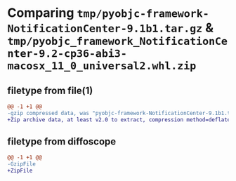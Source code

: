 # Comparing `tmp/pyobjc-framework-NotificationCenter-9.1b1.tar.gz` & `tmp/pyobjc_framework_NotificationCenter-9.2-cp36-abi3-macosx_11_0_universal2.whl.zip`

## filetype from file(1)

```diff
@@ -1 +1 @@
-gzip compressed data, was "pyobjc-framework-NotificationCenter-9.1b1.tar", last modified: Sun Mar 26 11:32:16 2023, max compression
+Zip archive data, at least v2.0 to extract, compression method=deflate
```

## filetype from diffoscope

```diff
@@ -1 +1 @@
-GzipFile
+ZipFile
```

